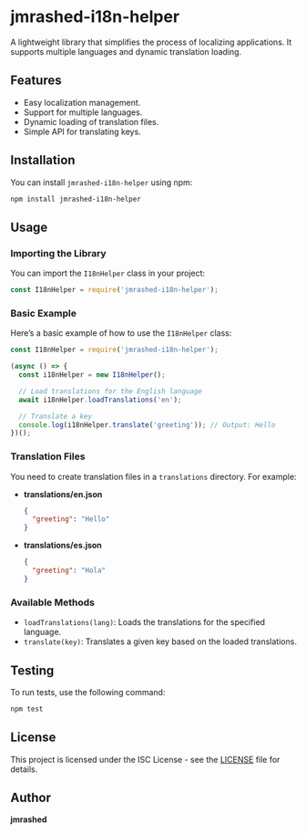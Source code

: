 # jmrashed-i18n-helper

A lightweight library that simplifies the process of localizing applications. It supports multiple languages and dynamic translation loading.

## Features

- Easy localization management.
- Support for multiple languages.
- Dynamic loading of translation files.
- Simple API for translating keys.

## Installation

You can install `jmrashed-i18n-helper` using npm:

```bash
npm install jmrashed-i18n-helper
```

## Usage

### Importing the Library

You can import the `I18nHelper` class in your project:

```javascript
const I18nHelper = require('jmrashed-i18n-helper');
```

### Basic Example

Here’s a basic example of how to use the `I18nHelper` class:

```javascript
const I18nHelper = require('jmrashed-i18n-helper');

(async () => {
  const i18nHelper = new I18nHelper();

  // Load translations for the English language
  await i18nHelper.loadTranslations('en');

  // Translate a key
  console.log(i18nHelper.translate('greeting')); // Output: Hello
})();
```

### Translation Files

You need to create translation files in a `translations` directory. For example:

- **translations/en.json**
  ```json
  {
    "greeting": "Hello"
  }
  ```

- **translations/es.json**
  ```json
  {
    "greeting": "Hola"
  }
  ```

### Available Methods

- `loadTranslations(lang)`: Loads the translations for the specified language.
- `translate(key)`: Translates a given key based on the loaded translations.

## Testing

To run tests, use the following command:

```bash
npm test
```

## License

This project is licensed under the ISC License - see the [LICENSE](LICENSE) file for details.

## Author

**jmrashed** 